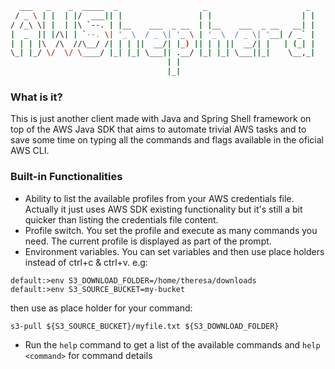 ```bash
  ___   _    _  _____  _                   _                      _
 / _ \ | |  | |/  ___|| |                 | |                    | |
/ /_\ \| |  | |\ `--. | |__    ___  _ __  | |__    ___  _ __   __| |
|  _  || |/\| | `--. \| '_ \  / _ \| '_ \ | '_ \  / _ \| '__| / _` |
| | | |\  /\  //\__/ /| | | ||  __/| |_) || | | ||  __/| |   | (_| |
\_| |_/ \/  \/ \____/ |_| |_| \___|| .__/ |_| |_| \___||_|    \__,_|
                                   | |
                                   |_|
```

### What is it?
This is just another client made with Java and Spring Shell framework on top of the AWS Java SDK that aims to automate trivial
AWS tasks and to save some time on typing all the commands and flags available in the oficial AWS CLI.

### Built-in Functionalities

- Ability to list the available profiles from your AWS credentials file. Actually it just uses AWS SDK existing functionality but it's still a bit quicker than listing the credentials file content.
- Profile switch. You set the profile and execute as many commands you need. The current profile is displayed as part of the prompt.
- Environment variables. You can set variables and then use place holders instead of ctrl+c & ctrl+v. e.g: 


```
default:>env S3_DOWNLOAD_FOLDER=/home/theresa/downloads
default:>env S3_SOURCE_BUCKET=my-bucket
``` 


then use as place holder for your command:

```s3-pull ${S3_SOURCE_BUCKET}/myfile.txt ${S3_DOWNLOAD_FOLDER}``` 


- Run the ```help``` command to get a list of the available commands and ```help <command>``` for command details


